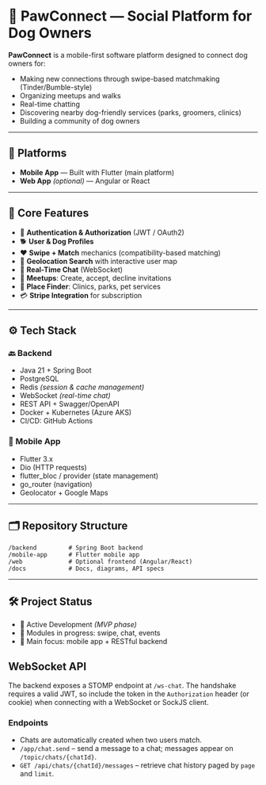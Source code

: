 # 🐾 PawConnect — Social Platform for Dog Owners 

**PawConnect** is a mobile-first software platform designed to connect dog owners for:

- Making new connections through swipe-based matchmaking (Tinder/Bumble-style)
- Organizing meetups and walks
- Real-time chatting
- Discovering nearby dog-friendly services (parks, groomers, clinics)
- Building a community of dog owners

---

## 📱 Platforms

- **Mobile App** — Built with Flutter (main platform)
- **Web App** *(optional)* — Angular or React

---

## 🧩 Core Features

- 🔐 **Authentication & Authorization** (JWT / OAuth2)
- 🐕 **User & Dog Profiles**
- ❤️ **Swipe + Match** mechanics (compatibility-based matching)
- 📍 **Geolocation Search** with interactive user map
- 💬 **Real-Time Chat** (WebSocket)
- 📅 **Meetups**: Create, accept, decline invitations
- 📌 **Place Finder**: Clinics, parks, pet services
- 💳 **Stripe Integration** for subscription

---

## ⚙️ Tech Stack

### 🔙 Backend

- Java 21 + Spring Boot  
- PostgreSQL
- Redis *(session & cache management)*  
- WebSocket *(real-time chat)*  
- REST API + Swagger/OpenAPI  
- Docker + Kubernetes (Azure AKS)  
- CI/CD: GitHub Actions

### 📱 Mobile App

- Flutter 3.x  
- Dio (HTTP requests)  
- flutter_bloc / provider (state management)  
- go_router (navigation)  
- Geolocator + Google Maps

---

## 🗂️ Repository Structure

```
/backend         # Spring Boot backend
/mobile-app      # Flutter mobile app
/web             # Optional frontend (Angular/React)
/docs            # Docs, diagrams, API specs
```

---

## 🛠️ Project Status

- 🔧 Active Development *(MVP phase)*
- 🧪 Modules in progress: swipe, chat, events
- 🎯 Main focus: mobile app + RESTful backend

## WebSocket API

The backend exposes a STOMP endpoint at `/ws-chat`. The handshake requires a valid JWT,
so include the token in the `Authorization` header (or cookie) when connecting
with a WebSocket or SockJS client.

### Endpoints

- Chats are automatically created when two users match.
- `/app/chat.send` – send a message to a chat; messages appear on `/topic/chats/{chatId}`.
- `GET /api/chats/{chatId}/messages` – retrieve chat history paged by `page` and `limit`.
